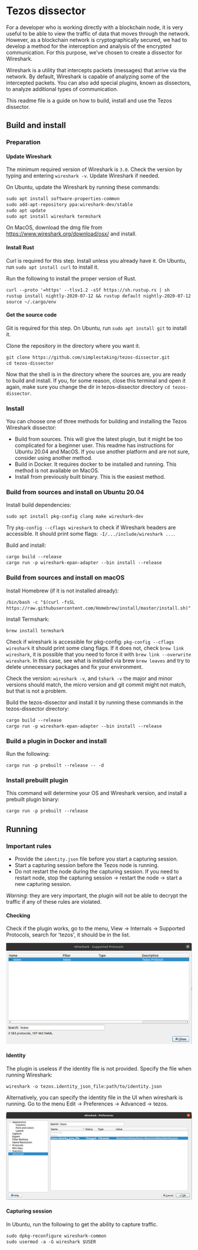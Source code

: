 # Tezos dissector

For a developer who is working directly with a blockchain node, it is very useful to be able to view the traffic of data that moves through the network. However, as a blockchain network is cryptographically secured, we had to develop a method for the interception and analysis of the encrypted communication. For this purpose, we’ve chosen to create a dissector for Wireshark.

Wireshark is a utility that intercepts packets (messages) that arrive via the network. By default, Wireshark is capable of analyzing some of the intercepted packets. You can also add special plugins, known as dissectors, to analyze additional types of communication. 

This readme file is a guide on how to build, install and use the Tezos dissector.

## Build and install

### Preparation

#### Update Wireshark

The minimum required version of Wireshark is `3.0`. Check the version by typing and entering `wireshark -v`. Update Wireshark if needed.

On Ubuntu, update the Wireshark by running these commands:

```
sudo apt install software-properties-common
sudo add-apt-repository ppa:wireshark-dev/stable
sudo apt update
sudo apt install wireshark termshark
```

On MacOS, download the dmg file from https://www.wireshark.org/download/osx/ and install.

#### Install Rust

Curl is required for this step. Install unless you already have it. On Ubuntu, run `sudo apt install curl` to install it.

Run the following to install the proper version of Rust.

```
curl --proto '=https' --tlsv1.2 -sSf https://sh.rustup.rs | sh
rustup install nightly-2020-07-12 && rustup default nightly-2020-07-12
source ~/.cargo/env
```

#### Get the source code

Git is required for this step. On Ubuntu, run `sudo apt install git` to install it.

Clone the repository in the directory where you want it.

```
git clone https://github.com/simplestaking/tezos-dissector.git
cd tezos-dissector
```

Now that the shell is in the directory where the sources are, you are ready to build and install. If you, for some reason, close this terminal and open it again, make sure you change the dir in tezos-dissector directory `cd tezos-dissector`.

### Install

You can choose one of three methods for building and installing the Tezos Wireshark dissector: 

* Build from sources. This will give the latest plugin, but it might be too complicated for a beginner user. This readme has instructions for Ubuntu 20.04 and MacOS. If you use another platform and are not sure, consider using another method.
* Build in Docker. It requires docker to be installed and running. This method is not available on MacOS.
* Install from previously built binary. This is the easiest method.

### Build from sources and install on Ubuntu 20.04

Install build dependencies:

```
sudo apt install pkg-config clang make wireshark-dev
```

Try `pkg-config --cflags wireshark` to check if Wireshark headers are accessible. It should print some flags: `-I/.../include/wireshark ...`.

Build and install:

```
cargo build --release
cargo run -p wireshark-epan-adapter --bin install --release
```

### Build from sources and install on macOS

Install Homebrew (if it is not installed already):

```
/bin/bash -c "$(curl -fsSL https://raw.githubusercontent.com/Homebrew/install/master/install.sh)"
```

Install Termshark:

```
brew install termshark
```

Check if wireshark is accessible for pkg-config: `pkg-config --cflags wireshark` it should print some clang flags. If it does not, check `brew link wireshark`, it is possible that you need to force it with `brew link --overwrite wireshark`. In this case, see what is installed via brew `brew leaves` and try to delete unnecessary packages and fix your environment.

Check the version: `wireshark -v`, and `tshark -v` the major and minor versions should match, the micro version and git commit might not match, but that is not a problem.

Build the tezos-dissector and install it by running these commands in the tezos-dissector directory:

```
cargo build --release
cargo run -p wireshark-epan-adapter --bin install --release
```

### Build a plugin in Docker and install

Run the following:

```
cargo run -p prebuilt --release -- -d
```

### Install prebuilt plugin

This command will determine your OS and Wireshark version, and install a prebuilt plugin binary:

```
cargo run -p prebuilt --release
```

## Running

### Important rules

* Provide the `identity.json` file before you start a capturing session.
* Start a capturing session before the Tezos node is running. 
* Do not restart the node during the capturing session. If you need to restart node, stop the capturing session -> restart the node -> start a new capturing session.

*Warning:* they are very important, the plugin will not be able to decrypt the traffic if any of these rules are violated.

#### Checking

Check if the plugin works, go to the menu, View -> Internals -> Supported Protocols, search for 'tezos', it should be in the list.

![s0](doc/Screenshot_0.png "Check")

#### Identity

The plugin is useless if the identity file is not provided. Specify the file when running Wireshark:

```
wireshark -o tezos.identity_json_file:path/to/identity.json
```

Alternatively, you can specify the identity file in the UI when wireshark is running. Go to the menu Edit -> Preferences -> Advanced -> tezos.

![s1](doc/Screenshot_1.png "Identity")

#### Capturing session

In Ubuntu, run the following to get the ability to capture traffic.

```
sudo dpkg-reconfigure wireshark-common
sudo usermod -a -G wireshark $USER
```



